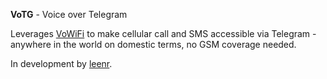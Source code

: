**VoTG** - Voice over Telegram

Leverages [VoWiFi](https://en.wikipedia.org/wiki/Voice_over_WLAN) to make cellular call and SMS accessible via Telegram - anywhere in the world on domestic terms, no GSM coverage needed.

In development by [leenr](https://leenr.me).
